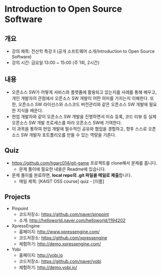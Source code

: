 # Introduction to Open Source Software

## 개요
* 강의 제목: 전산학 특강 II (공개 소프트웨어 소개/Introduction to Open Source Software)
* 강의 시간: 금요일 13:00 ~ 15:00 (주 1회, 2시간)

## 내용
- 오픈소스 SW가 어떻게 서비스와 플랫폼에 활용되고 있는지를 사례를 통해 배우고,
  개인 개발자의 관점에서 오픈소스 SW 개발이 어떤 의미를 가지는지 이해한다.
  또한, 오픈소스 SW 라이선스와 소스코드 버전관리와 같은 오픈소스 SW 개발에 필요한 지식을 배운다.
- 현업 개발자와 같이 오픈소스 SW 개발을 진행하면서 이슈 등록, 코드 리뷰 등 실제 오픈소스 SW 개발 프로세스를 따라
  오픈소스 SW에 기여한다.
- 이 과목을 통하여 현업 개발에 필수적인 공유와 협업을 경험하고, 향후 스스로 오픈소스 SW 개발자 포트폴리오를
  만들 수 있는 역량을 기른다.

## Quiz
* https://github.com/hgarc014/git-game 프로젝트를 clone해서 문제를 풉니다.
    * 문제 풀이에 필요한 내용은 Readme에 있습니다. 
* 문제 풀이를 완료하면, **local repo의 .git 파일을 메일로 제출**합니다.
    * 메일 제목: [KAIST OSS course] quiz - [이름]   

## Projects
* Pinpoint
    * 코드저장소: https://github.com/naver/pinpoint
    * 소개: http://helloworld.naver.com/helloworld/1194202
* XpressEngine
    * 홈페이지: http://www.xpressengine.com/
    * 코드저장소: https://github.com/xpressengine
    * 체험하기: http://demo.xpressengine.com/
* Yobi
    * 홈페이지: http://yobi.io
    * 코드저장소: https://github.com/naver/yobi
    * 체험하기: http://demo.yobi.io/

